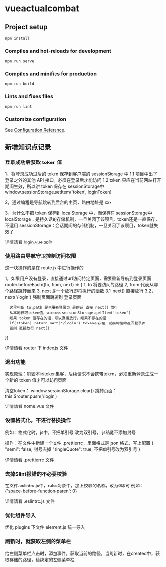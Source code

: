 # vueactualcombat

## Project setup
```
npm install
```

### Compiles and hot-reloads for development
```
npm run serve
```

### Compiles and minifies for production
```
npm run build
```

### Lints and fixes files
```
npm run lint
```

### Customize configuration
See [Configuration Reference](https://cli.vuejs.org/config/).



## 新增知识点记录


### 登录成功后获取 token 值
1，将登录成功过后的 token 保存到客户端的 sessionStorage 中
    1.1  项目中出了登录之外的其他 API 接口，必须在登录后才能访问
    1.2  token 只应在当前网站打开期间生效，所以讲 token 保存在 sessionStorage中
         window.sessionStorage.setItem('token', loginToken)

2，通过编程是导航跳转到后台的主页，路由地址是 xxx

3，为什么不把 token 保存到 localStorage 中，而保存在 sessionStorage中
localStorage：是持久话的存储机制，一旦关闭了该项目，token还是一直保存，不适用
sessionStorage：会话期间的存储机制，一旦关闭了该项目，token就失效了

详情请看 login.vue 文件




### 使用路由导航守卫控制访问权限
这一块操作的是在 route.js 中进行操作的

1，如果用户没有登录，直接通过url访问特定页面，需要重新导航到登录页面
router.beforeEach((to, from, next) => {
   1, to 将要访问的路径
   2, from 代表从哪个路径跳转而来
   3, next 是一个放行即将执行的函数
      3.1, next() 直接放行
      3.2，next('/login') 强制页面跳转到 登录页面

      这里判断 to.path 是否要去登录页 是的话 直接 next() 放行
      从本地获取token值，window.sessionStorage.getItem('token')
      如果 token 值存在的话，可以直接放行，如果不存在的话
      if(!token) return next('/login') token不存在，就强制性的返回登录页
      否则 直接放行 next()
})

详情请看 router 下 index.js 文件


### 退出功能
实现原理：销毁本地token集客，后续请求不会携带token，必须重新登录生成一个新的 token 值才可以访问页面

清空token： window.sessionStorage.clear()
跳转页面：this.$router.push('/login')

详情请看 home.vue 文件


### 设置格式化，不进行替换操作
例如：格式化时，js中，不把单引号 改为双引号，
     js结尾不添加封号

操作：在文件中新建一个文件 .prettierrc，里面格式是 json 格式，写上配置
{
    "semi": false, 封号去掉
    "singleQuote": true,  不把单引号改为双引号
}

详情请看 .prettierrc 文件


### 去掉Slint报错的不必要校验
在文件.eslintrc.js中，rules对象中，加上校验的名称，改为0即可
例如：{'space-before-function-paren': 0}

详情请看 .eslintrc.js 文件



### 优化组件导入
优化 plugins 下文件 element.js
统一导入



### 刷新时，就获取左侧的菜单栏
给左侧菜单栏点击时，添加事件，获取当前的路径，当刷新时，在created中，获取存储的路径，给绑定的左侧菜单栏




### 

### 

### 

### 

### 

### 

### 